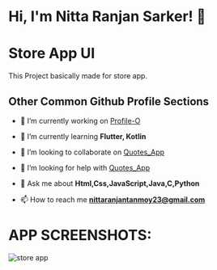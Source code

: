 # Hi, I'm Nitta Ranjan Sarker! 👋


# Store App UI

This Project basically made for store app.


## Other Common Github Profile Sections
- 🔭 I’m currently working on [Profile-O](https://github.com/nitta02/profile_app)

- 🌱 I’m currently learning **Flutter, Kotlin**

- 👯 I’m looking to collaborate on [Quotes_App](https://github.com/nitta02/Quotes_App)

- 🤝 I’m looking for help with [Quotes_App](https://github.com/nitta02/Quotes_App)

- 💬 Ask me about **Html,Css,JavaScript,Java,C,Python**

- 📫 How to reach me **nittaranjantanmoy23@gmail.com**

# APP SCREENSHOTS:

![store app](https://github.com/user-attachments/assets/2995a6dc-1ffc-42b5-851b-1be522c9b8cb)
